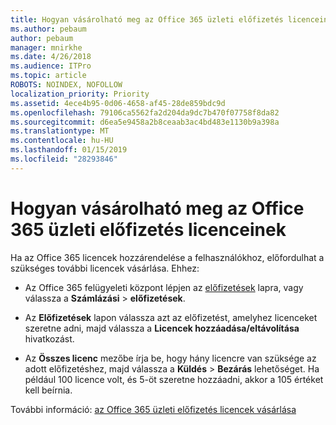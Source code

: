 ```yaml
---
title: Hogyan vásárolható meg az Office 365 üzleti előfizetés licenceinek
ms.author: pebaum
author: pebaum
manager: mnirkhe
ms.date: 4/26/2018
ms.audience: ITPro
ms.topic: article
ROBOTS: NOINDEX, NOFOLLOW
localization_priority: Priority
ms.assetid: 4ece4b95-0d06-4658-af45-28de859bdc9d
ms.openlocfilehash: 79106ca5562fa2d204da9dc7b470f07758f8da82
ms.sourcegitcommit: d6ea5e9458a2b8ceaab3ac4bd483e1130b9a398a
ms.translationtype: MT
ms.contentlocale: hu-HU
ms.lasthandoff: 01/15/2019
ms.locfileid: "28293846"
---
```

# <a name="how-to-buy-licenses-for-your-office-365-business-subscription"></a>Hogyan vásárolható meg az Office 365 üzleti előfizetés licenceinek

Ha az Office 365 licencek hozzárendelése a felhasználókhoz, előfordulhat a szükséges további licencek vásárlása. Ehhez:
  
- Az Office 365 felügyeleti központ lépjen az [előfizetések]( https://go.microsoft.com/fwlink/p/?linkid=842054) lapra, vagy válassza a **Számlázási** \> **előfizetések**.
    
- Az **Előfizetések** lapon válassza azt az előfizetést, amelyhez licenceket szeretne adni, majd válassza a **Licencek hozzáadása/eltávolítása** hivatkozást.
    
- Az **Összes licenc** mezőbe írja be, hogy hány licencre van szüksége az adott előfizetéshez, majd válassza a **Küldés** \> **Bezárás** lehetőséget. Ha például 100 licence volt, és 5-öt szeretne hozzáadni, akkor a 105 értéket kell beírnia.
    
További információ: [az Office 365 üzleti előfizetés licencek vásárlása](https://support.office.com/article/36081d8d-b3fa-4948-8c34-e217bba825e1)
  

